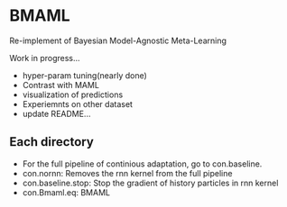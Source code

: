 # BMAML
Re-implement of Bayesian Model-Agnostic Meta-Learning



Work in progress...

* hyper-param tuning(nearly done)
* Contrast with MAML
* visualization of predictions
* Experiemnts on other dataset
* update README...


## Each directory
* For the full pipeline of continious adaptation, go to con.baseline.  
* con.nornn:  Removes the rnn kernel from the full pipeline
* con.baseline.stop:  Stop the gradient of history particles in rnn kernel
* con.Bmaml.eq:   BMAML 


